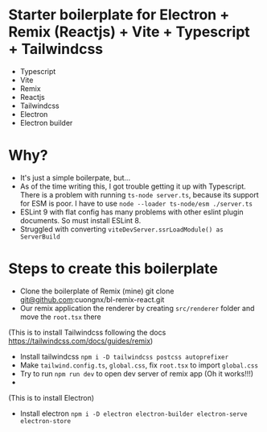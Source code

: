 # Starter boilerplate for Electron + Remix (Reactjs) + Vite + Typescript + Tailwindcss

- Typescript
- Vite
- Remix
- Reactjs
- Tailwindcss
- Electron
- Electron builder

# Why?

- It's just a simple boilerpate, but...
- As of the time writing this, I got trouble getting it up with Typescript. There is a problem with running `ts-node server.ts`, because its support for ESM is poor. I have to use `node --loader ts-node/esm ./server.ts`
- ESLint 9 with flat config has many problems with other eslint plugin documents. So must install ESLint 8.
- Struggled with converting `viteDevServer.ssrLoadModule() as ServerBuild`

# Steps to create this boilerplate

- Clone the boilerplate of Remix (mine)
  git clone git@github.com:cuongnx/bl-remix-react.git
- Our remix application the renderer by creating `src/renderer` folder and move the `root.tsx` there

(This is to install Tailwindcss following the docs https://tailwindcss.com/docs/guides/remix)

- Install tailwindcss
  `npm i -D tailwindcss postcss autoprefixer`
- Make `tailwind.config.ts`, `global.css`, fix `root.tsx` to import `global.css`
- Try to run `npm run dev` to open dev server of remix app (Oh it works!!!)
-

(This is to install Electron)

- Install electron
  `npm i -D electron electron-builder electron-serve electron-store`
